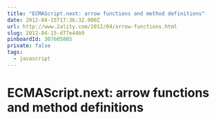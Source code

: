 ```yaml
---
title: "ECMAScript.next: arrow functions and method definitions"
date: 2012-04-15T17:36:32.000Z
url: http://www.2ality.com/2012/04/arrow-functions.html
slug: 2012-04-15-d77e44b9
pinboardId: 307605805
private: false
tags:
  - javascript
---
```


# ECMAScript.next: arrow functions and method definitions


